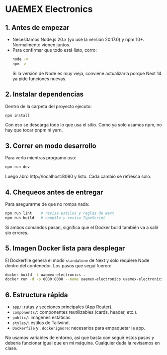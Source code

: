 # UAEMEX Electronics



## 1. Antes de empezar
- Necesitamos Node.js 20.x (yo usé la versión 20.17.0) y npm 10+. Normalmente vienen juntos.
- Para confirmar que todo está listo, corro:
  ```bash
  node -v
  npm -v
  ```
  Si la versión de Node es muy vieja, conviene actualizarla porque Next 14 ya pide funciones nuevas.

## 2. Instalar dependencias
Dentro de la carpeta del proyecto ejecuto:
```bash
npm install
```
Con eso se descarga todo lo que usa el sitio. Como ya solo usamos npm, no hay que tocar pnpm ni yarn.

## 3. Correr en modo desarrollo
Para verlo mientras programo uso:
```bash
npm run dev
```
Luego abro http://localhost:8080 y listo. Cada cambio se refresca solo.

## 4. Chequeos antes de entregar
Para asegurarme de que no rompa nada:
```bash
npm run lint    # revisa estilos y reglas de Next
npm run build   # compila y revisa TypeScript
```
Si ambos comandos pasan, significa que el Docker build también va a salir sin errores.

## 5. Imagen Docker lista para desplegar
El Dockerfile genera el modo `standalone` de Next y solo requiere Node dentro del contenedor. Los pasos que seguí fueron:
```bash
docker build -t uaemex-electronics .
docker run -d -p 8080:8080 --name uaemex-electronics uaemex-electronics
```

## 6. Estructura rápida
- `app/`: rutas y secciones principales (App Router).
- `components/`: componentes reutilizables (cards, header, etc.).
- `public/`: imágenes estáticas.
- `styles/`: estilos de Tailwind.
- `Dockerfile` y `.dockerignore`: necesarios para empaquetar la app.

No usamos variables de entorno, así que basta con seguir estos pasos y debería funcionar igual que en mi máquina. Cualquier duda la revisamos en clase.
